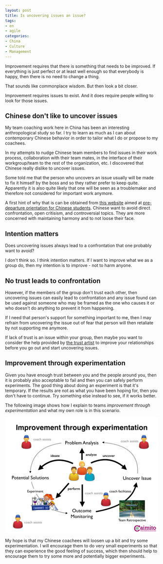 ```yaml
---
layout: post
title: Is uncovering issues an issue?
tags:
- en
- agile
categories:
- China
- Culture
- Management
---
```

Improvement requires that there is something that needs to be improved. If everything is just perfect or at least well enough so that everybody is happy, then there is no need to change a thing.

That sounds like commonplace wisdom. But then look a bit closer.

Improvement requires issues to exist. And it does require people willing to look for those issues.

## Chinese don't like to uncover issues
My team coaching work here in China has been an interesting anthropological study so far. I try to learn as much as I can about contemporary Chinese behavior in order to tailor what I do or propose to my coachees.

In my attempts to nudge Chinese team members to find issues in their work process, collaboration with their team mates, in the interface of their workgroup/team to the rest of the organization, etc. I discovered that Chinese really dislike to uncover issues.

Some told me that the person who uncovers an issue usually will be made to fix it himself by the boss and so they rather prefer to keep quite. Apparently it is also quite likely that one will be seen as a troublemaker and therefore not considered for important work anymore.

A first hint of why that is can be obtained from [this website](http://china-nafsa.aief-usa.org/culture/differences.htm) aimed at [pre-departure orientation for Chinese students](http://china-nafsa.aief-usa.org/culture/differences.htm). Chinese want to avoid direct confrontation, open critisism, and controversial topics. They are more concerned with maintaining harmony and to not loose their face.

## Intention matters
Does uncovering issues always lead to a confrontation that one probably want to avoid?

I don't think so. I think intention matters. If I want to improve what we as a group do, then my intention is to improve - not to harm anyone.

## No trust leads to confrontation
However, if the members of the group don't trust each other, then uncovering issues can easily lead to confrontation and any issue found can be used against someone who may be framed as the one who causes it or who doesn't do anything to prevent it from happening.

If I need that person's support for something important to me, then I may refrain from uncovering the issue out of fear that person will then retaliate by not supporting me anymore.

If lack of trust is an issue within your group, then maybe you want to consider the help provided by [the trust artist](http://www.trustartist.com) to improve your relationships before you go out and start uncovering issues.

## Improvement through experimentation
Given you have enough trust between you and the people around you, then it is probably also acceptable to fail and then you can safely perform experiments. The good thing about doing an experiment is that it's temporary. If the results are not as what you have been hoping for, then you don't have to continue. Try something else instead to see, if it works better.

The following image shows how I explain to teams *improvement through experimentation* and what my own role is in this scenario.

![Improvement Through Experimentation](/img/posts/ImprovementThroughExperimentation.001.png)

My hope is that my Chinese coachees will loosen up a bit and try some experimentation. I will encourage them to do very small experiments so that they can experience the good feeling of success, which then should help to encourage them to try some more and potentially bigger experiments.

